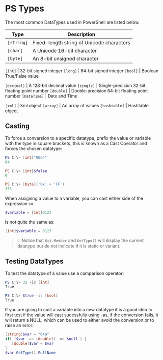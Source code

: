 # PS Types

The most common DataTypes used in PowerShell are listed below.

Type | Description
-|-
`[string]` | Fixed-length string of Unicode characters
`[char]` | A Unicode 16-bit character
`[byte]` | An 8-bit unsigned character

`[int]` | 32-bit signed integer
`[long]` | 64-bit signed integer
`[bool]` | Boolean True/False value

`[decimal]` | A 128-bit decimal value
`[single]` | Single-precision 32-bit floating point number
`[double]` | Double-precision 64-bit floating point number
`[DateTime]` | Date and Time

`[xml]` | Xml object
`[array]` | An array of values
`[hashtable]` | Hashtable object

## Casting

To force a conversion to a specific datatype, prefix the value or variable with the type in square brackets, this is known as a Cast Operator and forces the chosen datatype:

```powershell
PS C:\> [int]"0064"
64

PS C:\> [int]$false
0

PS C:\> [byte]('0x' + 'FF')
255
```

When assigning a value to a variable, you can cast either side of the expression so

```powershell
$variable = [int]0123
```

is not quite the same as:

```powershell
[int]$variable = 0123
```

>💡 Notice that `Get-Member` and `GetType()` will display the current datatype but do not indicate if it is static or variant.

## Testing DataTypes

To test the datatype of a value use a comparison operator:

```powershell
PS C:\> 32 -is [int]
True
```

```powershell
PS C:\> $true -is [bool]
True
```

If you are going to cast a variable into a new datatype it is a good idea to first test if the value will cast sucessfully using -as, if the conversion fails, it will return a NULL, which can be used to either avoid the conversion or to raise an error:

```powershell
[string]$var = "64a"
if( ($var -as [double]) -ne $null ) {
   [double]$var = $var
}
$var.GetType().FullName
```
